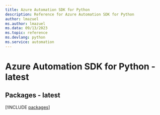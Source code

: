 ```yaml
---
title: Azure Automation SDK for Python
description: Reference for Azure Automation SDK for Python
author: lmazuel
ms.author: lmazuel
ms.data: 09/13/2023
ms.topic: reference
ms.devlang: python
ms.service: automation
---
```

# Azure Automation SDK for Python - latest
## Packages - latest
[!INCLUDE [packages](automation-index.md)]